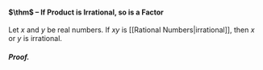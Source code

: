 #### $\thm$ – If Product is Irrational, so is a Factor
Let $x$ and $y$ be real numbers. If $xy$ is [[Rational Numbers|irrational]], then $x$ or $y$ is irrational.

##### *Proof.*
